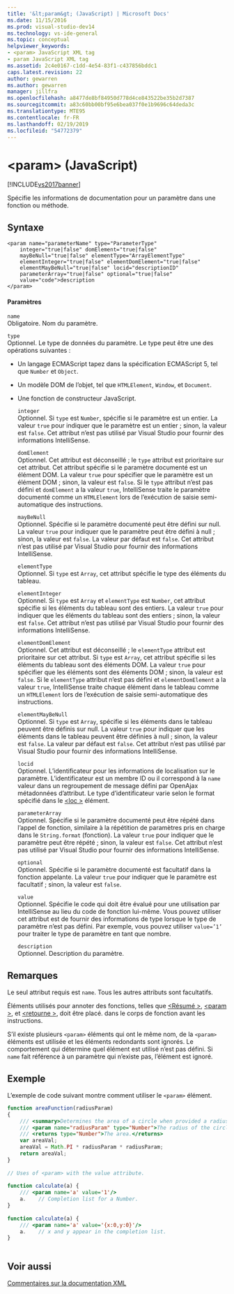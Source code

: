 ```yaml
---
title: '&lt;param&gt; (JavaScript) | Microsoft Docs'
ms.date: 11/15/2016
ms.prod: visual-studio-dev14
ms.technology: vs-ide-general
ms.topic: conceptual
helpviewer_keywords:
- <param> JavaScript XML tag
- param JavaScript XML tag
ms.assetid: 2c4e0167-c1dd-4e54-83f1-c437856bddc1
caps.latest.revision: 22
author: gewarren
ms.author: gewarren
manager: jillfra
ms.openlocfilehash: a8477de8bf84950d778d4ce843522be35b2d7387
ms.sourcegitcommit: a83c60bb00bf95e6bea037f0e1b9696c64deda3c
ms.translationtype: MTE95
ms.contentlocale: fr-FR
ms.lasthandoff: 02/19/2019
ms.locfileid: "54772379"
---
```

# <a name="ltparamgt-javascript"></a>&lt;param&gt; (JavaScript)
[!INCLUDE[vs2017banner](../includes/vs2017banner.md)]

Spécifie les informations de documentation pour un paramètre dans une fonction ou méthode.  
  
## <a name="syntax"></a>Syntaxe  
  
```  
<param name="parameterName" type="ParameterType"  
    integer="true|false" domElement="true|false"  
    mayBeNull="true|false" elementType="ArrayElementType"  
    elementInteger="true|false" elementDomElement="true|false"  
    elementMayBeNull="true|false" locid="descriptionID"  
    parameterArray="true|false" optional="true|false"  
    value="code">description  
</param>  
```  
  
#### <a name="parameters"></a>Paramètres  
 `name`  
 Obligatoire. Nom du paramètre.  
  
 `type`  
 Optionnel. Le type de données du paramètre. Le type peut être une des opérations suivantes :  
  
- Un langage ECMAScript tapez dans la spécification ECMAScript 5, tel que `Number` et `Object`.  
  
- Un modèle DOM de l’objet, tel que `HTMLElement`, `Window`, et `Document`.  
  
- Une fonction de constructeur JavaScript.  
  
  `integer`  
  Optionnel. Si `type` est `Number`, spécifie si le paramètre est un entier. La valeur `true` pour indiquer que le paramètre est un entier ; sinon, la valeur est `false`. Cet attribut n’est pas utilisé par Visual Studio pour fournir des informations IntelliSense.  
  
  `domElement`  
  Optionnel. Cet attribut est déconseillé ; le `type` attribut est prioritaire sur cet attribut. Cet attribut spécifie si le paramètre documenté est un élément DOM. La valeur `true` pour spécifier que le paramètre est un élément DOM ; sinon, la valeur est `false`. Si le `type` attribut n’est pas défini et `domElement` a la valeur `true`, IntelliSense traite le paramètre documenté comme un `HTMLElement` lors de l’exécution de saisie semi-automatique des instructions.  
  
  `mayBeNull`  
  Optionnel. Spécifie si le paramètre documenté peut être défini sur null. La valeur `true` pour indiquer que le paramètre peut être défini à null ; sinon, la valeur est `false`. La valeur par défaut est `false`. Cet attribut n’est pas utilisé par Visual Studio pour fournir des informations IntelliSense.  
  
  `elementType`  
  Optionnel. Si `type` est `Array`, cet attribut spécifie le type des éléments du tableau.  
  
  `elementInteger`  
  Optionnel. Si `type` est `Array` et `elementType` est `Number`, cet attribut spécifie si les éléments du tableau sont des entiers. La valeur `true` pour indiquer que les éléments du tableau sont des entiers ; sinon, la valeur est `false`. Cet attribut n’est pas utilisé par Visual Studio pour fournir des informations IntelliSense.  
  
  `elementDomElement`  
  Optionnel. Cet attribut est déconseillé ; le `elementType` attribut est prioritaire sur cet attribut. Si `type` est `Array`, cet attribut spécifie si les éléments du tableau sont des éléments DOM. La valeur `true` pour spécifier que les éléments sont des éléments DOM ; sinon, la valeur est `false`. Si le `elementType` attribut n’est pas défini et `elementDomElement` a la valeur `true`, IntelliSense traite chaque élément dans le tableau comme un `HTMLElement` lors de l’exécution de saisie semi-automatique des instructions.  
  
  `elementMayBeNull`  
  Optionnel. Si `type` est `Array`, spécifie si les éléments dans le tableau peuvent être définis sur null. La valeur `true` pour indiquer que les éléments dans le tableau peuvent être définies à null ; sinon, la valeur est `false`. La valeur par défaut est `false`. Cet attribut n’est pas utilisé par Visual Studio pour fournir des informations IntelliSense.  
  
  `locid`  
  Optionnel. L’identificateur pour les informations de localisation sur le paramètre. L’identificateur est un membre ID ou il correspond à la `name` valeur dans un regroupement de message défini par OpenAjax métadonnées d’attribut. Le type d’identificateur varie selon le format spécifié dans le [ \<loc >](../ide/loc-javascript.md) élément.  
  
  `parameterArray`  
  Optionnel. Spécifie si le paramètre documenté peut être répété dans l’appel de fonction, similaire à la répétition de paramètres pris en charge dans le `String.format` (fonction). La valeur `true` pour indiquer que le paramètre peut être répété ; sinon, la valeur est `false`. Cet attribut n’est pas utilisé par Visual Studio pour fournir des informations IntelliSense.  
  
  `optional`  
  Optionnel. Spécifie si le paramètre documenté est facultatif dans la fonction appelante. La valeur `true` pour indiquer que le paramètre est facultatif ; sinon, la valeur est `false`.  
  
  `value`  
  Optionnel. Spécifie le code qui doit être évalué pour une utilisation par IntelliSense au lieu du code de fonction lui-même. Vous pouvez utiliser cet attribut est de fournir des informations de type lorsque le type de paramètre n’est pas défini. Par exemple, vous pouvez utiliser `value=’1’` pour traiter le type de paramètre en tant que nombre.  
  
  `description`  
  Optionnel. Description du paramètre.  
  
## <a name="remarks"></a>Remarques  
 Le seul attribut requis est `name`. Tous les autres attributs sont facultatifs.  
  
 Éléments utilisés pour annoter des fonctions, telles que [ \<Résumé >](../ide/summary-javascript.md), [ \<param >](../ide/param-javascript.md), et [ \<retourne >](../ide/returns-javascript.md), doit être placé. dans le corps de fonction avant les instructions.  
  
 S’il existe plusieurs `<param>` éléments qui ont le même nom, de la `<param>` éléments est utilisée et les éléments redondants sont ignorés. Le comportement qui détermine quel élément est utilisé n’est pas défini. Si `name` fait référence à un paramètre qui n’existe pas, l’élément est ignoré.  
  
## <a name="example"></a>Exemple  
 L’exemple de code suivant montre comment utiliser le `<param>` élément.  
  
```javascript  
function areaFunction(radiusParam)  
{  
    /// <summary>Determines the area of a circle when provided a radius parameter.</summary>  
    /// <param name="radiusParam" type="Number">The radius of the circle.</param>  
    /// <returns type="Number">The area.</returns>  
    var areaVal;  
    areaVal = Math.PI * radiusParam * radiusParam;  
    return areaVal;  
}  
  
// Uses of <param> with the value attribute.  
  
function calculate(a) {  
    /// <param name='a' value='1'/>  
    a.    // Completion list for a Number.  
}  
  
function calculate(a) {  
    /// <param name='a' value='{x:0,y:0}'/>  
    a.    // x and y appear in the completion list.  
}  
  
```  
  
## <a name="see-also"></a>Voir aussi  
 [Commentaires sur la documentation XML](../ide/xml-documentation-comments-javascript.md)
